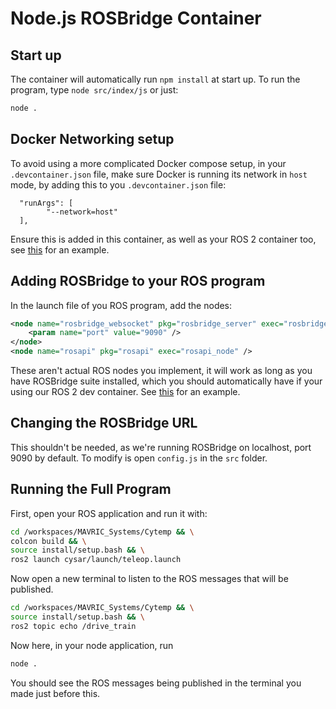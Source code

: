 # Node.js ROSBridge Container

## Start up
The container will automatically run `npm install` at start up. To run the program, type `node src/index/js` or just:

```bash
node .
```

## Docker Networking setup
To avoid using a more complicated Docker compose setup, in your `.devcontainer.json` file, make sure Docker is running its network in `host` mode, by adding this to you `.devcontainer.json` file:

```Docker
  "runArgs": [
        "--network=host"
  ],
```
Ensure this is added in this container, as well as your ROS 2 container too, see [this](https://github.com/ISU-MAVRIC/MAVRIC_Systems/blob/CySar-steering-andrew/.devcontainer/ROS%20Foxy%20Dev%20Config/devcontainer.json) for an example.

## Adding ROSBridge to your ROS program
In the launch file of you ROS program, add the nodes:
```xml
<node name="rosbridge_websocket" pkg="rosbridge_server" exec="rosbridge_websocket">
    <param name="port" value="9090" />
</node>
<node name="rosapi" pkg="rosapi" exec="rosapi_node" />
```
These aren't actual ROS nodes you implement, it will work as long as you have ROSBridge suite installed, which you should automatically have if your using our ROS 2 dev container. See [this](https://github.com/ISU-MAVRIC/MAVRIC_Systems/blob/CySar-steering-andrew/CyTemp/cysar/launch/teleop.launch) for an example.

## Changing the ROSBridge URL
This shouldn't be needed, as we're running ROSBridge on localhost, port 9090 by default. To modify is open `config.js` in the `src` folder.


## Running the Full Program
First, open your ROS application and run it with:
```bash
cd /workspaces/MAVRIC_Systems/Cytemp && \
colcon build && \
source install/setup.bash && \
ros2 launch cysar/launch/teleop.launch
```

Now open a new terminal to listen to the ROS messages that will be published.
```bash
cd /workspaces/MAVRIC_Systems/Cytemp && \
source install/setup.bash && \
ros2 topic echo /drive_train
```

Now here, in your node application, run
```bash
node .
```
You should see the ROS messages being published in the terminal you made just before this.

